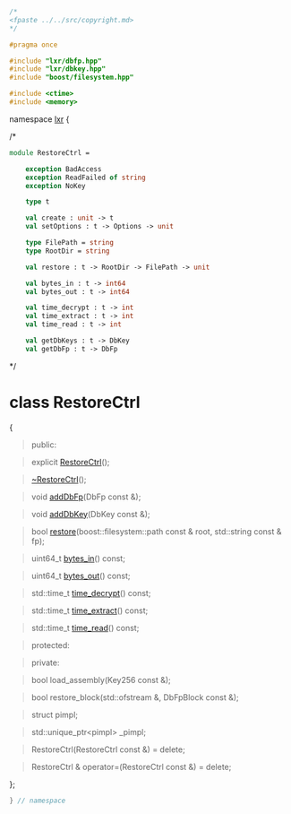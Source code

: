 ```cpp

/*
<fpaste ../../src/copyright.md>
*/

#pragma once

#include "lxr/dbfp.hpp"
#include "lxr/dbkey.hpp"
#include "boost/filesystem.hpp"

#include <ctime>
#include <memory>

````

namespace [lxr](namespace.list) {

/*

```fsharp
module RestoreCtrl =

    exception BadAccess
    exception ReadFailed of string
    exception NoKey

    type t

    val create : unit -> t
    val setOptions : t -> Options -> unit

    type FilePath = string
    type RootDir = string

    val restore : t -> RootDir -> FilePath -> unit

    val bytes_in : t -> int64
    val bytes_out : t -> int64

    val time_decrypt : t -> int
    val time_extract : t -> int
    val time_read : t -> int

    val getDbKeys : t -> DbKey
    val getDbFp : t -> DbFp
```

*/

# class RestoreCtrl

{

>public:

>explicit [RestoreCtrl](restorectrl_ctor.cpp.md)();

>[~RestoreCtrl](restorectrl_ctor.cpp.md)();

>void [addDbFp](restorectrl_functions.cpp.md)(DbFp const &);

>void [addDbKey](restorectrl_functions.cpp.md)(DbKey const &);

>bool [restore](restorectrl_functions.cpp.md)(boost::filesystem::path const & root, std::string const & fp);

>uint64_t [bytes_in](restorectrl_info.cpp.md)() const;

>uint64_t [bytes_out](restorectrl_info.cpp.md)() const;

>std::time_t [time_decrypt](restorectrl_info.cpp.md)() const;

>std::time_t [time_extract](restorectrl_info.cpp.md)() const;

>std::time_t [time_read](restorectrl_info.cpp.md)() const;

>protected:

>private:

>bool load_assembly(Key256 const &);

>bool restore_block(std::ofstream &, DbFpBlock const &);

>struct pimpl;

>std::unique_ptr&lt;pimpl&gt; _pimpl;

>RestoreCtrl(RestoreCtrl const &) = delete;

>RestoreCtrl & operator=(RestoreCtrl const &) = delete;

};

```cpp
} // namespace
```
